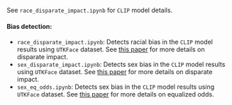 See `race_disparate_impact.ipynb` for `CLIP` model details.

#### Bias detection:
- `race_disparate_impact.ipynb`: Detects racial bias in the `CLIP` model results using `UTKFace` dataset. See [this paper](https://arxiv.org/pdf/1610.02413.pdf) for more details on disparate impact.
- `sex_disparate_impact.ipynb`: Detects sex bias in the `CLIP` model results using `UTKFace` dataset. See [this paper](https://arxiv.org/pdf/1610.02413.pdf) for more details on disparate impact.
- `sex_eq_odds.ipynb`: Detects sex bias in the `CLIP` model results using `UTKFace` dataset. See [this paper](https://arxiv.org/pdf/1610.02413.pdf) for more details on equalized odds.